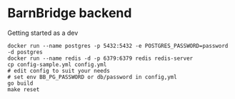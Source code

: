 # BarnBridge backend

Getting started as a dev
```shell
docker run --name postgres -p 5432:5432 -e POSTGRES_PASSWORD=password -d postgres
docker run --name redis -d -p 6379:6379 redis redis-server
cp config-sample.yml config.yml
# edit config to suit your needs
# set env BB_PG_PASSWORD or db/password in config,yml
go build
make reset
```
